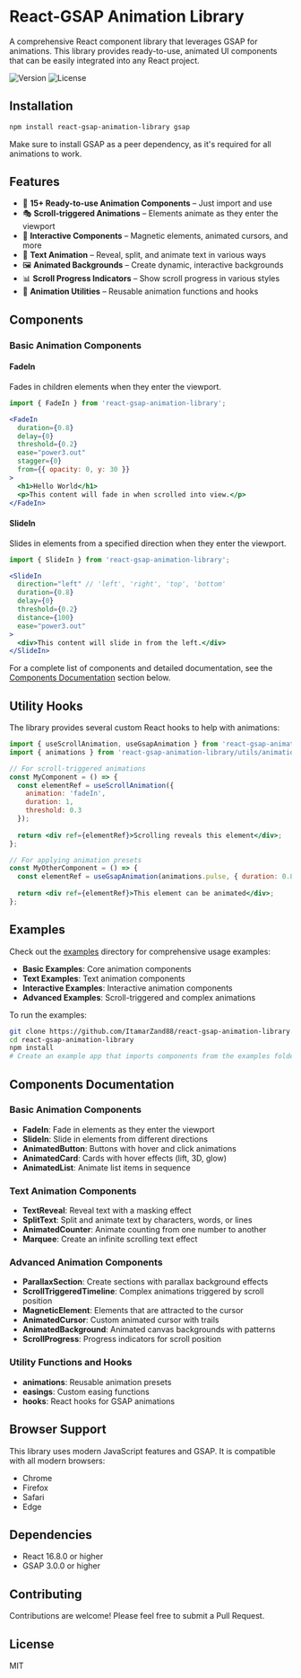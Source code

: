 # React-GSAP Animation Library

A comprehensive React component library that leverages GSAP for animations. This library provides ready-to-use, animated UI components that can be easily integrated into any React project.

![Version](https://img.shields.io/badge/version-1.0.0-blue.svg)
![License](https://img.shields.io/badge/license-MIT-green.svg)

## Installation

```bash
npm install react-gsap-animation-library gsap
```

Make sure to install GSAP as a peer dependency, as it's required for all animations to work.

## Features

- 🚀 **15+ Ready-to-use Animation Components** – Just import and use
- 🎭 **Scroll-triggered Animations** – Elements animate as they enter the viewport
- 🧩 **Interactive Components** – Magnetic elements, animated cursors, and more
- 📝 **Text Animation** – Reveal, split, and animate text in various ways
- 🖼️ **Animated Backgrounds** – Create dynamic, interactive backgrounds
- 📊 **Scroll Progress Indicators** – Show scroll progress in various styles
- 🧰 **Animation Utilities** – Reusable animation functions and hooks

## Components

### Basic Animation Components

#### FadeIn

Fades in children elements when they enter the viewport.

```jsx
import { FadeIn } from 'react-gsap-animation-library';

<FadeIn 
  duration={0.8} 
  delay={0} 
  threshold={0.2}
  ease="power3.out"
  stagger={0}
  from={{ opacity: 0, y: 30 }}
>
  <h1>Hello World</h1>
  <p>This content will fade in when scrolled into view.</p>
</FadeIn>
```

#### SlideIn

Slides in elements from a specified direction when they enter the viewport.

```jsx
import { SlideIn } from 'react-gsap-animation-library';

<SlideIn
  direction="left" // 'left', 'right', 'top', 'bottom'
  duration={0.8}
  delay={0}
  threshold={0.2}
  distance={100}
  ease="power3.out"
>
  <div>This content will slide in from the left.</div>
</SlideIn>
```

For a complete list of components and detailed documentation, see the [Components Documentation](#) section below.

## Utility Hooks

The library provides several custom React hooks to help with animations:

```jsx
import { useScrollAnimation, useGsapAnimation } from 'react-gsap-animation-library';
import { animations } from 'react-gsap-animation-library/utils/animations';

// For scroll-triggered animations
const MyComponent = () => {
  const elementRef = useScrollAnimation({
    animation: 'fadeIn',
    duration: 1,
    threshold: 0.3
  });
  
  return <div ref={elementRef}>Scrolling reveals this element</div>;
};

// For applying animation presets
const MyOtherComponent = () => {
  const elementRef = useGsapAnimation(animations.pulse, { duration: 0.8 });
  
  return <div ref={elementRef}>This element can be animated</div>;
};
```

## Examples

Check out the [examples](https://github.com/ItamarZand88/react-gsap-animation-library/tree/main/examples) directory for comprehensive usage examples:

- **Basic Examples**: Core animation components
- **Text Examples**: Text animation components
- **Interactive Examples**: Interactive animation components
- **Advanced Examples**: Scroll-triggered and complex animations

To run the examples:

```bash
git clone https://github.com/ItamarZand88/react-gsap-animation-library.git
cd react-gsap-animation-library
npm install
# Create an example app that imports components from the examples folder
```

## Components Documentation

### Basic Animation Components

- **FadeIn**: Fade in elements as they enter the viewport
- **SlideIn**: Slide in elements from different directions
- **AnimatedButton**: Buttons with hover and click animations
- **AnimatedCard**: Cards with hover effects (lift, 3D, glow)
- **AnimatedList**: Animate list items in sequence

### Text Animation Components

- **TextReveal**: Reveal text with a masking effect
- **SplitText**: Split and animate text by characters, words, or lines
- **AnimatedCounter**: Animate counting from one number to another
- **Marquee**: Create an infinite scrolling text effect

### Advanced Animation Components

- **ParallaxSection**: Create sections with parallax background effects
- **ScrollTriggeredTimeline**: Complex animations triggered by scroll position
- **MagneticElement**: Elements that are attracted to the cursor
- **AnimatedCursor**: Custom animated cursor with trails
- **AnimatedBackground**: Animated canvas backgrounds with patterns
- **ScrollProgress**: Progress indicators for scroll position

### Utility Functions and Hooks

- **animations**: Reusable animation presets
- **easings**: Custom easing functions
- **hooks**: React hooks for GSAP animations

## Browser Support

This library uses modern JavaScript features and GSAP. It is compatible with all modern browsers:

- Chrome
- Firefox
- Safari
- Edge

## Dependencies

- React 16.8.0 or higher
- GSAP 3.0.0 or higher

## Contributing

Contributions are welcome! Please feel free to submit a Pull Request.

## License

MIT
